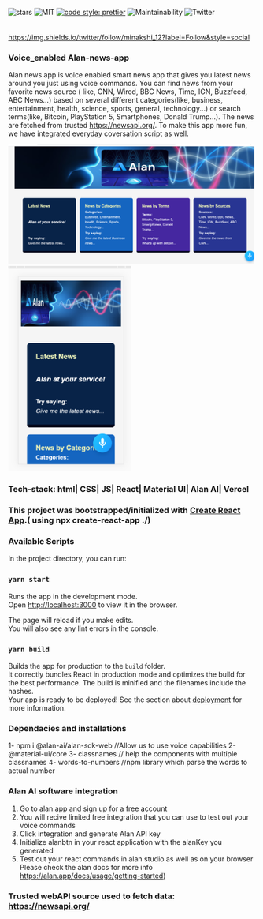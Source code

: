 ![stars](https://img.shields.io/github/stars/Minakshi-Verma/Alan-news-app) ![MIT](https://img.shields.io/github/license/Minakshi-Verma/Alan-news-app) [![code style: prettier](https://img.shields.io/badge/code_style-prettier-ff69b4.svg?style=flat-square)](https://github.com/prettier/prettier) ![Maintainability](https://codeclimate.com/github/Minakshi-Verma/Alan-news-app/maintainability) ![Twitter](https://img.shields.io/twitter/url?url=https%3A%2F%2Fgithub.com%2FMinakshi-Verma%2FAlan-news-app
)<br /> <br /><br /> https://img.shields.io/twitter/follow/minakshi_12?label=Follow&style=social

### Voice_enabled Alan-news-app

Alan news app is voice enabled smart news app that gives you latest news around you just using voice commands. You can find news from your favorite news source ( like, CNN, Wired, BBC News, Time, IGN, Buzzfeed, ABC News...) based on several different categories(like, business, entertainment, health, science, sports, general, technology...) or search terms(like, Bitcoin, PlayStation 5, Smartphones, Donald Trump...). The news are fetched from trusted https://newsapi.org/. To make this app more fun, we have integrated everyday coversation script as well.  

<img src="./img/Screenshot (17).png" alt="desktop" width="500">
<br/>

<img src="./img/Screenshot (16).png" alt="desktop" width="250">
<br/>


### Tech-stack: html| CSS| JS| React| Material UI| Alan AI| Vercel <br />

### This project was bootstrapped/initialized with [Create React App](https://github.com/facebook/create-react-app).( using npx create-react-app ./)<br />

### Available Scripts
In the project directory, you can run:

### `yarn start`
Runs the app in the development mode.<br />
Open [http://localhost:3000](http://localhost:3000) to view it in the browser.

The page will reload if you make edits.<br />
You will also see any lint errors in the console.

### `yarn build`

Builds the app for production to the `build` folder.<br />
It correctly bundles React in production mode and optimizes the build for the best performance.
The build is minified and the filenames include the hashes.<br />
Your app is ready to be deployed!
See the section about [deployment](https://facebook.github.io/create-react-app/docs/deployment) for more information.


### Dependacies and installations
1- npm i @alan-ai/alan-sdk-web   //Allow us to use voice capabilities
2- @material-ui/core
3- classnames          // help the components with multiple classnames
4- words-to-numbers   //npm library which parse the words to actual number<br />

### Alan AI software integration
1. Go to alan.app and sign up for a free account
2. You will recive limited free integration that you can use to test out your voice commands
3. Click integration and generate Alan API key
4. Initialize alanbtn in your react application with the alanKey you generated
5. Test out your react commands in alan studio as well as on your browser <br />
Please check the alan docs for more info https://alan.app/docs/usage/getting-started)

### Trusted webAPI source used to fetch data: https://newsapi.org/
